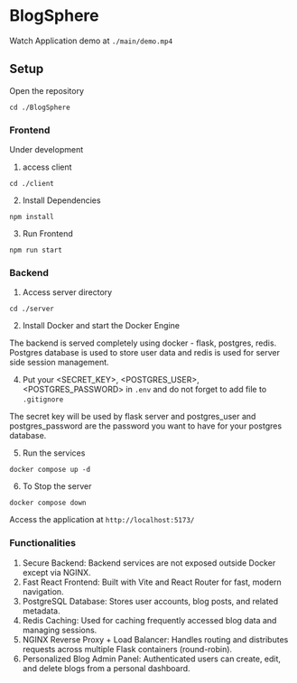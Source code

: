 # BlogSphere

Watch Application demo at ```./main/demo.mp4```

## Setup 
Open the repository
```
cd ./BlogSphere
```
### Frontend
Under development
1) access client
```
cd ./client
```
2) Install Dependencies
```
npm install
```
3) Run Frontend
```
npm run start
```

### Backend

1) Access server directory
```
cd ./server
```
2) Install Docker and start the Docker Engine

The backend is served completely using docker - flask, postgres, redis. Postgres database is used to store user data and redis is used for server side session management.

4) Put your  <SECRET_KEY>, <POSTGRES_USER>, <POSTGRES_PASSWORD> in ```.env``` and do not forget to add file to ```.gitignore```

The secret key will be used by flask server and postgres_user and postgres_password are the password you want to have for your postgres database.

5) Run the services
```
docker compose up -d
```

6) To Stop the server
```
docker compose down
```

Access the application at ```http://localhost:5173/```


### Functionalities

1. Secure Backend: Backend services are not exposed outside Docker except via NGINX.
2. Fast React Frontend: Built with Vite and React Router for fast, modern navigation.
3. PostgreSQL Database: Stores user accounts, blog posts, and related metadata.
4. Redis Caching: Used for caching frequently accessed blog data and managing sessions.
5. NGINX Reverse Proxy + Load Balancer: Handles routing and distributes requests across multiple Flask containers (round-robin).
6. Personalized Blog Admin Panel: Authenticated users can create, edit, and delete blogs from a personal dashboard.
